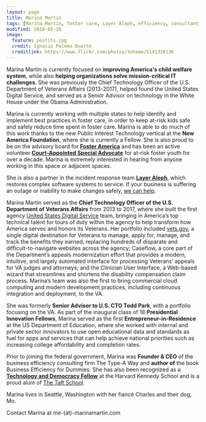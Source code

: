 ```yaml
---
layout: page
title: Marina Martin
tags: [Marina Martin, foster care, Layer Aleph, efficiency, consultant, productivity, Veterans Affairs, VA, CTO, Chief Technology Officer]
modified: 2018-05-28
image:
  feature: postits.jpg
  credit: Ignacio Palomo Duarte
  creditlink: https://www.flickr.com/photos/3oheme/5141328136
---
```


Marina Martin is currently focused on **improving America's child welfare system**, while also **helping organizations solve mission-critical IT challenges**. She was previously the Chief Technology Officer of the U.S. Department of Veterans Affairs (2013-2017), helped found the United States Digital Service, and served as a Senior Advisor on technology in the White House under the Obama Administration.


Marina is currently working with multiple states to help identify and implement best practices in foster care, in order to keep at-risk kids safe and safely reduce time spent in foster care. Marina is able to do much of this work thanks to the new Public Interest Technology vertical at the **New America Foundation**, where she is currently a Fellow. She is also proud to be on the advisory board for [**Foster America**](https://www.fosteramerica.org) and has been an active volunteer [**Court-Appointed Special Advocate**](http://www.casaforchildren.org/) for at-risk foster youth for over a decade. Marina is extremely interested in hearing from anyone working in this space or adjacent spaces.

She is also a partner in the incident response team [**Layer Aleph**](https://www.layeraleph.com), which restores complex software systems to service. If your business is suffering an outage or inability to make changes safely, [we can help](https://www.layeraleph.com).


Marina Martin served as the **Chief Technology Officer of the U.S. Department of Veterans Affairs** from 2013 to 2017, where she built the first agency [United States Digital Service](https://www.usds.gov) team, bringing in America’s top technical talent for tours of duty within the agency to help transform how America serves and honors its Veterans. Her portfolio included [vets.gov](https://www.vets.gov), a single digital destination for Veterans to manage, apply for, manage, and track the benefits they earned, replacing hundreds of disparate and difficult-to-navigate websites across the agency; Caseflow, a core part of the Department’s appeals modernization effort that provides a modern, intuitive, and largely automated interface for processing Veterans’ appeals for VA judges and attorneys; and the Clinician User Interface, a Web-based wizard that streamlines and shortens the disability compensation claim process. Marina’s team was also the first to bring commercial cloud computing and modern development practices, including continuous integration and deployment, to the VA.

She was formerly **Senior Advisor to U.S. CTO Todd Park**, with a portfolio focusing on the VA. As part of the inaugural class of 18 **Presidential Innovation Fellows**, Marina served as the first **Entrepreneur-in-Residence** at the US Department of Education, where she worked with internal and private sector innovators to use open educational data and standards as fuel for apps and services that can help achieve national priorities such as increasing college affordability and completion rates. 

Prior to joining the federal government, Marina was **Founder & CEO** of the business efficiency consulting firm The Type-A Way and **author of** the book Business Efficiency for Dummies. She has also been recognized as a [**Technology and Democracy Fellow**](https://ash.harvard.edu/technology-and-democracy-fellowship) at the Harvard Kennedy School and is a proud alum of [The Taft School](https://www.taftschool.org).

Marina lives in Seattle, Washington with her fiancé Charles and their dog, Mo.

Contact Marina at me-(at)-marinamartin.com
